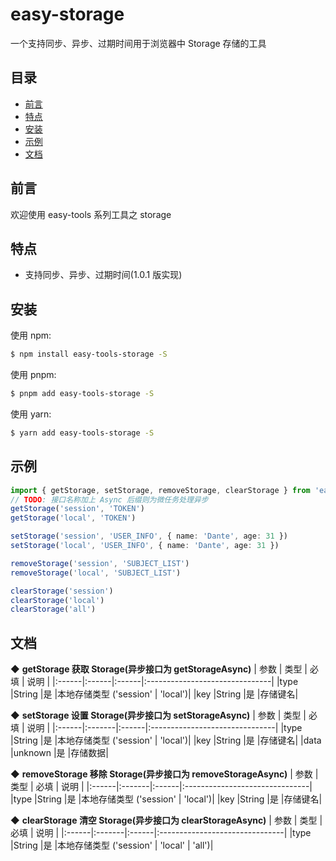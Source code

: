 # easy-storage
一个支持同步、异步、过期时间用于浏览器中 Storage 存储的工具


## 目录
- [前言](#前言)
- [特点](#特点)
- [安装](#安装)
- [示例](#示例)
- [文档](#文档)


## 前言
欢迎使用 easy-tools 系列工具之 storage


## 特点
- 支持同步、异步、过期时间(1.0.1 版实现)


## 安装
使用 npm:
```bash
$ npm install easy-tools-storage -S
```

使用 pnpm:
```bash
$ pnpm add easy-tools-storage -S
```

使用 yarn:
```bash
$ yarn add easy-tools-storage -S
```


## 示例

```ts
import { getStorage, setStorage, removeStorage, clearStorage } from 'easy-tools-storage'
// TODO: 接口名称加上 Async 后缀则为微任务处理异步
getStorage('session', 'TOKEN')
getStorage('local', 'TOKEN')

setStorage('session', 'USER_INFO', { name: 'Dante', age: 31 })
setStorage('local', 'USER_INFO', { name: 'Dante', age: 31 })

removeStorage('session', 'SUBJECT_LIST')
removeStorage('local', 'SUBJECT_LIST')

clearStorage('session')
clearStorage('local')
clearStorage('all')
```


## 文档

◆ **getStorage    获取 Storage(异步接口为 getStorageAsync)**
  |  参数  |  类型  |  必填  |  说明  |
  |:------|:------|:------|:-------------------------------|
  |type	  |String	|是     |本地存储类型 ('session' | 'local')|
  |key    |String	|是     |存储键名|


◆ **setStorage    设置 Storage(异步接口为 setStorageAsync)**
  |  参数  |  类型  |  必填  |  说明  |
  |:------|:-------|:------|:-------------------------------|
  |type	  |String	 |是     |本地存储类型 ('session' | 'local')|
  |key    |String	 |是     |存储键名|
  |data   |unknown |是     |存储数据|


◆ **removeStorage    移除 Storage(异步接口为 removeStorageAsync)**
  |  参数  |  类型  |  必填  |  说明  |
  |:------|:-------|:------|:-------------------------------|
  |type	  |String	 |是     |本地存储类型 ('session' | 'local')|
  |key    |String	 |是     |存储键名|


◆ **clearStorage    清空 Storage(异步接口为 clearStorageAsync)**
  |  参数  |  类型  |  必填  |  说明  |
  |:------|:-------|:------|:-------------------------------|
  |type	  |String	 |是     |本地存储类型 ('session' | 'local' | 'all')|
